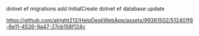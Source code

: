  dotnet ef migrations add InitialCreate
 dotnet ef database update

https://github.com/alright212/HelpDeskWebApp/assets/99361502/512401f8-6e11-4526-9a47-27cb158f124c

